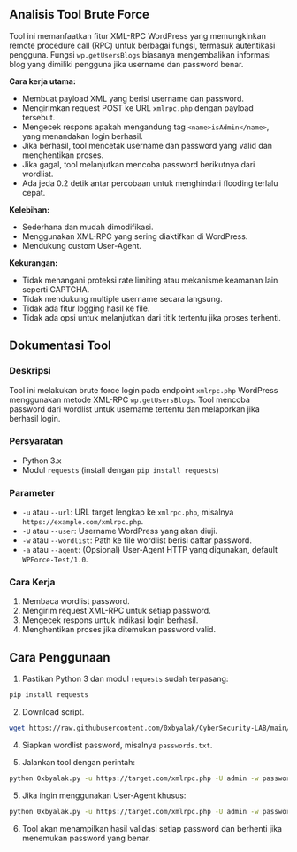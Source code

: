 ## Analisis Tool Brute Force

Tool ini memanfaatkan fitur XML-RPC WordPress yang memungkinkan remote procedure call (RPC) untuk berbagai fungsi, termasuk autentikasi pengguna. Fungsi `wp.getUsersBlogs` biasanya mengembalikan informasi blog yang dimiliki pengguna jika username dan password benar.

**Cara kerja utama:**

- Membuat payload XML yang berisi username dan password.
- Mengirimkan request POST ke URL `xmlrpc.php` dengan payload tersebut.
- Mengecek respons apakah mengandung tag `<name>isAdmin</name>`, yang menandakan login berhasil.
- Jika berhasil, tool mencetak username dan password yang valid dan menghentikan proses.
- Jika gagal, tool melanjutkan mencoba password berikutnya dari wordlist.
- Ada jeda 0.2 detik antar percobaan untuk menghindari flooding terlalu cepat.

**Kelebihan:**

- Sederhana dan mudah dimodifikasi.
- Menggunakan XML-RPC yang sering diaktifkan di WordPress.
- Mendukung custom User-Agent.

**Kekurangan:**

- Tidak menangani proteksi rate limiting atau mekanisme keamanan lain seperti CAPTCHA.
- Tidak mendukung multiple username secara langsung.
- Tidak ada fitur logging hasil ke file.
- Tidak ada opsi untuk melanjutkan dari titik tertentu jika proses terhenti.

## Dokumentasi Tool

### Deskripsi
Tool ini melakukan brute force login pada endpoint `xmlrpc.php` WordPress menggunakan metode XML-RPC `wp.getUsersBlogs`. Tool mencoba password dari wordlist untuk username tertentu dan melaporkan jika berhasil login.

### Persyaratan
- Python 3.x
- Modul `requests` (install dengan `pip install requests`)

### Parameter

- `-u` atau `--url`: URL target lengkap ke `xmlrpc.php`, misalnya `https://example.com/xmlrpc.php`.
- `-U` atau `--user`: Username WordPress yang akan diuji.
- `-w` atau `--wordlist`: Path ke file wordlist berisi daftar password.
- `-a` atau `--agent`: (Opsional) User-Agent HTTP yang digunakan, default `WPForce-Test/1.0`.

### Cara Kerja
1. Membaca wordlist password.
2. Mengirim request XML-RPC untuk setiap password.
3. Mengecek respons untuk indikasi login berhasil.
4. Menghentikan proses jika ditemukan password valid.



## Cara Penggunaan

1. Pastikan Python 3 dan modul `requests` sudah terpasang:

```bash
pip install requests
```

2. Download script.
```bash
wget https://raw.githubusercontent.com/0xbyalak/CyberSecurity-LAB/main/Tools/WPLogin-bruteforce/0xbyalak.py
```

4. Siapkan wordlist password, misalnya `passwords.txt`.

5. Jalankan tool dengan perintah:

```bash
python 0xbyalak.py -u https://target.com/xmlrpc.php -U admin -w passwords.txt
```

5. Jika ingin menggunakan User-Agent khusus:

```bash
python 0xbyalak.py -u https://target.com/xmlrpc.php -U admin -w passwords.txt -a "CustomAgent/1.0"
```

6. Tool akan menampilkan hasil validasi setiap password dan berhenti jika menemukan password yang benar.
